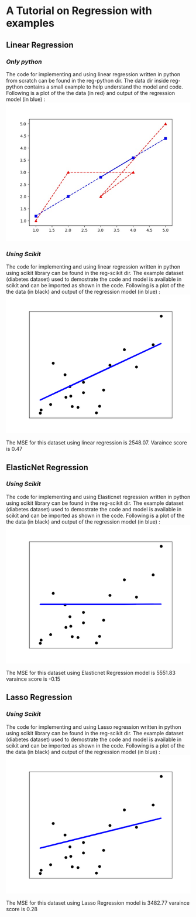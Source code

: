 # **A Tutorial on Regression with examples**

## **Linear Regression**

### *Only python*
The code for implementing and using linear regression written in python from scratch can be found in the reg-python dir.
The data dir inside reg-python contains a small example to help understand the model and code.
Following is a plot of the the data (in red) and output of the regression model (in blue) :
![lin_reg](reg-python/images/lin_reg.jpeg)

### *Using Scikit*
The code for implementing and using linear regression written in python using scikit library can be found in the reg-scikit dir.
The example dataset (diabetes dataset) used to demostrate the code and model is available in scikit and can be imported as shown in the code.
Following is a plot of the the data (in black) and output of the regression model (in blue) :
![lin_reg](reg-scikit/images/reg_lin.png)

The MSE for this dataset using linear regression is 2548.07.
Varaince score is 0.47


## **ElasticNet Regression**

### *Using Scikit*
The code for implementing and using Elasticnet regression written in python using scikit library can be found in the reg-scikit dir.
The example dataset (diabetes dataset) used to demostrate the code and model is available in scikit and can be imported as shown in the code.
Following is a plot of the the data (in black) and output of the regression model (in blue) :
![elasticnet_reg](reg-scikit/images/reg_elasticnet.png)

The MSE for this dataset using Elasticnet Regression model is 5551.83
varaince score is -0.15


## **Lasso Regression**

### *Using Scikit*
The code for implementing and using Lasso regression written in python using scikit library can be found in the reg-scikit dir.
The example dataset (diabetes dataset) used to demostrate the code and model is available in scikit and can be imported as shown in the code.
Following is a plot of the the data (in black) and output of the regression model (in blue) :
![lasso_reg](reg-scikit/images/reg_lasso.png)

The MSE for this dataset using Lasso Regression model is 3482.77
varaince score is 0.28

